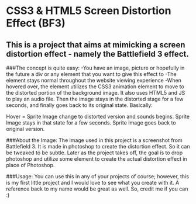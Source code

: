 CSS3 & HTML5 Screen Distortion Effect (BF3)
===============================================

This is a project that aims at mimicking a screen distortion effect - namely the Battlefield 3 effect.
-------------------------------------------------------------------------------------------------------

###The concept is quite easy:
-You have an image, picture or hopefully in the future a div or any element that you want to give this effect to
-The element stays normal throughout the website viewing experience
-When hovered over, the element utilizes the CSS3 animation element to move to the distorted portion of the background image. It also uses HTML5 and JS to play an audio file. Then the image stays in the distorted stage for a few seconds, and finally goes back to its original state. Basically:

Hover = Sprite Image change to distorted version and sounds begins.
Sprite Image stays in that state for a few seconds.
Sprite Image goes back to original version.

###About the Image:
The image used in this project is a screenshot from Battlefield 3. It is made in photoshop to create the distortion effect. So it can be tweaked to be subtle. Later as the project takes off, the goal is to drop photoshop and utilize some element to create the actual distortion effect in place of Photoshop.

###Usage:
You can use this in any of your projects of course; however, this is my first little project and I would love to see what you create with it. A reference back to my name would be great as well. So, credit me if you can :)